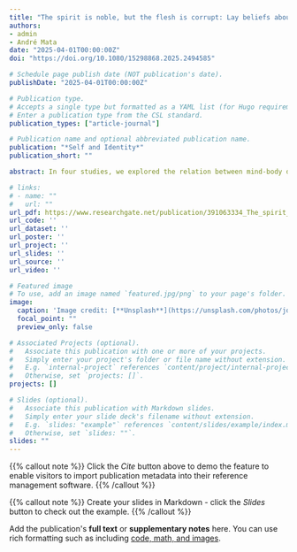 ```yaml
---
title: "The spirit is noble, but the flesh is corrupt: Lay beliefs about the bases of (im)moral behavior"
authors:
- admin
- André Mata
date: "2025-04-01T00:00:00Z"
doi: "https://doi.org/10.1080/15298868.2025.2494585"

# Schedule page publish date (NOT publication's date).
publishDate: "2025-04-01T00:00:00Z"

# Publication type.
# Accepts a single type but formatted as a YAML list (for Hugo requirements).
# Enter a publication type from the CSL standard.
publication_types: ["article-journal"]

# Publication name and optional abbreviated publication name.
publication: "*Self and Identity*"
publication_short: ""

abstract: In four studies, we explored the relation between mind-body dualism and morality, specifically, whether people associate whether the basis for a behavior is material (e.g., brain) or immaterial (e.g., soul) with the behavior’s morality. We expected immaterial bases (more than material ones) to be associated with moral behaviors, as a) immaterial-based behaviors should be seen as more reflecting people’s true self, and b) the true self tends to be seen as fundamentally good. In Study 1, participants indicated that behaviors brought about by an agent’s soul were more likely to be moral than those prompted by their brain. In Study 2, behaviors presented as stemming from an agent’s soul (vs. brain) were rated higher in attributions of true self. In Study 3, behaviors described as reflecting the agent’s true self were considered more moral than those lacking in these properties. In Study 4, we replicated Study 1’s finding that people expect behaviors prompted by a soul to be moral, and we also observed self-other differences such that participants ascribed more soul-based and moral behaviors to themselves than to other people.

# links:
# - name: ""
#   url: ""
url_pdf: https://www.researchgate.net/publication/391063334_The_spirit_is_noble_but_the_flesh_is_corrupt_lay_beliefs_about_the_bases_of_immoral_behavior
url_code: ''
url_dataset: ''
url_poster: ''
url_project: ''
url_slides: ''
url_source: ''
url_video: ''

# Featured image
# To use, add an image named `featured.jpg/png` to your page's folder. 
image:
  caption: 'Image credit: [**Unsplash**](https://unsplash.com/photos/jdD8gXaTZsc)'
  focal_point: ""
  preview_only: false

# Associated Projects (optional).
#   Associate this publication with one or more of your projects.
#   Simply enter your project's folder or file name without extension.
#   E.g. `internal-project` references `content/project/internal-project/index.md`.
#   Otherwise, set `projects: []`.
projects: []

# Slides (optional).
#   Associate this publication with Markdown slides.
#   Simply enter your slide deck's filename without extension.
#   E.g. `slides: "example"` references `content/slides/example/index.md`.
#   Otherwise, set `slides: ""`.
slides: ""
---
```


{{% callout note %}}
Click the *Cite* button above to demo the feature to enable visitors to import publication metadata into their reference management software.
{{% /callout %}}

{{% callout note %}}
Create your slides in Markdown - click the *Slides* button to check out the example.
{{% /callout %}}

Add the publication's **full text** or **supplementary notes** here. You can use rich formatting such as including [code, math, and images](https://docs.hugoblox.com/content/writing-markdown-latex/).
